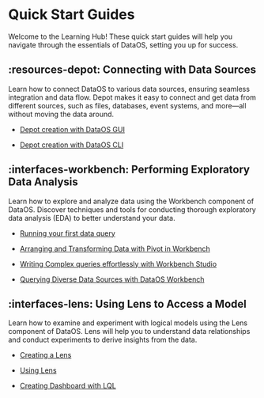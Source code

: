 # Quick Start Guides

Welcome to the Learning Hub! These quick start guides will help you navigate through the essentials of DataOS, setting you up for success.

## :resources-depot: Connecting with Data Sources

Learn how to connect DataOS to various data sources, ensuring seamless integration and data flow. Depot makes it easy to connect and get data from different sources, such as files, databases, event systems, and more—all without moving the data around.

<div class= "grid cards" markdown>

-   [Depot creation with DataOS GUI](/quick_guides/depot_creation_gui/)

-    [Depot creation with DataOS CLI](/quick_guides/depot_creation_cli/)

</div>

## :interfaces-workbench: Performing Exploratory Data Analysis

Learn how to explore and analyze data using the Workbench component of DataOS. Discover techniques and tools for conducting thorough exploratory data analysis (EDA) to better understand your data.


<div class= "grid cards" markdown>

    
-   [Running your first data query](/quick_guides/first_query/)

-   [Arranging and Transforming Data with Pivot in Workbench](/quick_guides/eda_pivot/)

-   [Writing Complex queries effortlessly with Workbench Studio](/quick_guides/sql_query_studio/)

-   [Querying Diverse Data Sources with DataOS Workbench](/quick_guides/query_diverse_data_source/)

</div>

## :interfaces-lens: Using Lens to Access a Model

Learn how to examine and experiment with logical models using the Lens component of DataOS. Lens will help you to understand data relationships and conduct experiments to derive insights from the data.

<div class= "grid cards" markdown>

-   [Creating a Lens](/quick_guides/create_lens/)

-   [Using Lens](/quick_guides/use_lens/)

-   [Creating Dashboard with LQL](/quick_guides/create_dashboard_lql/)
     
</div>

